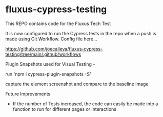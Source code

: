 # fluxus-cypress-testing

This REPO contains code for the Fluxus Tech Test

It is now configured to run the Cypress tests in the repo when a push is made using Git Workflow. Config file here...

https://github.com/joecalleya/fluxus-cypress-testing/tree/main/.github/workflows

Plugin Snapshots used for Visual Testing - 

run 'npm i cypress-plugin-snapshots -S'

capture the element screenshot and compare to the baseline image





Future Improvements 

- If the number of Tests increased, the code can easily be made into a function to run for different pages or interactions